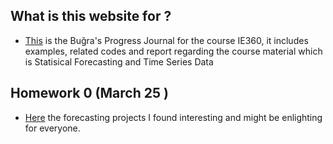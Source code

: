 ## What is this website for ? 

- [This](https://github.com/BU-IE-360/spring21-bugrataksuk) is the Buğra's Progress Journal for the course IE360, it includes examples, related codes and report regarding the course material which is Statisical Forecasting and Time Series Data

## Homework 0 (March 25 )
- [Here](https://github.com/BU-IE-360/Bugra-Taksuk-Progress-Journal/blob/master/files/Homework0.ipynb) the forecasting projects I found interesting and might be enlighting for everyone. 
